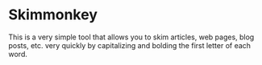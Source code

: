 # Skimmonkey
This is a very simple tool that allows you to skim articles, web pages,
blog posts, etc. very quickly by capitalizing and bolding the first
letter of each word.
